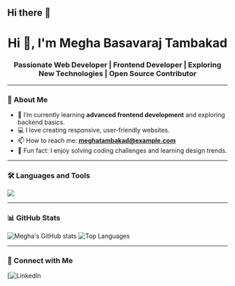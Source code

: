 ## Hi there 👋

<h1 align="center">Hi 👋, I'm Megha Basavaraj Tambakad</h1>
<h3 align="center">Passionate Web Developer | Frontend Developer | Exploring New Technologies | Open Source Contributor</h3>

---

### 🚀 About Me
- 🌱 I’m currently learning **advanced frontend development** and exploring backend basics.
- 💻 I love creating responsive, user-friendly websites.
- 📫 How to reach me: **meghatambakad@example.com**
- 🌟 Fun fact: I enjoy solving coding challenges and learning design trends.

---

### 🛠 Languages and Tools
<p>
  <img src="https://skillicons.dev/icons?i=html,css,js,bootstrap,git,github,vscode" />
</p>

---

### 📊 GitHub Stats
![Megha's GitHub stats](https://github-readme-stats.vercel.app/api?username=meghatambakad&show_icons=true&theme=tokyonight)
![Top Languages](https://github-readme-stats.vercel.app/api/top-langs/?username=meghatambakad&layout=compact&theme=tokyonight)

---

### 🔗 Connect with Me
[![LinkedIn](https://www.linkedin.com/in/megha-tambakad-20a51425b/)

